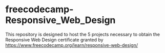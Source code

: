 # freecodecamp-Responsive_Web_Design

This repository is designed to host the 5 projects necessary to obtain the Responsive Web Design certificate granted by https://www.freecodecamp.org/learn/responsive-web-design/
